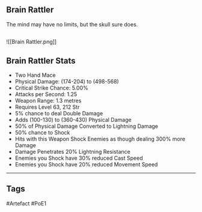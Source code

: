 ## Brain Rattler
The mind may have no limits, but the skull sure does.
##
![[Brain Rattler.png]]
## Brain Rattler Stats
- Two Hand Mace
- Physical Damage: (174-204) to (498-568)
- Critical Strike Chance: 5.00%
- Attacks per Second: 1.25
- Weapon Range: 1.3 metres
- Requires Level 63, 212 Str
- 5% chance to deal Double Damage
- Adds (100-130) to (360-430) Physical Damage
- 50% of Physical Damage Converted to Lightning Damage
- 50% chance to Shock
- Hits with this Weapon Shock Enemies as though dealing 300% more Damage
- Damage Penetrates 20% Lightning Resistance
- Enemies you Shock have 30% reduced Cast Speed
- Enemies you Shock have 20% reduced Movement Speed


---
## Tags
#Artefact
#PoE1
